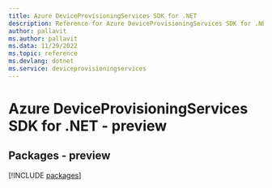 ```yaml
---
title: Azure DeviceProvisioningServices SDK for .NET
description: Reference for Azure DeviceProvisioningServices SDK for .NET
author: pallavit
ms.author: pallavit
ms.data: 11/29/2022
ms.topic: reference
ms.devlang: dotnet
ms.service: deviceprovisioningservices
---
```

# Azure DeviceProvisioningServices SDK for .NET - preview
## Packages - preview
[!INCLUDE [packages](deviceprovisioningservices-index.md)]